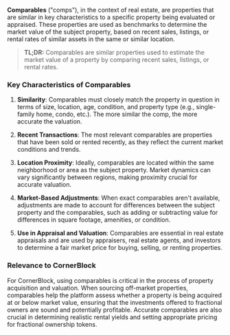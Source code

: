 **Comparables** ("comps"), in the context of real estate, are properties that are similar in key characteristics to a specific property being evaluated or appraised. These properties are used as benchmarks to determine the market value of the subject property, based on recent sales, listings, or rental rates of similar assets in the same or similar location.

>**TL;DR:** Comparables are similar properties used to estimate the market value of a property by comparing recent sales, listings, or rental rates.

### Key Characteristics of Comparables

1. **Similarity**: Comparables must closely match the property in question in terms of size, location, age, condition, and property type (e.g., single-family home, condo, etc.). The more similar the comp, the more accurate the valuation.

2. **Recent Transactions**: The most relevant comparables are properties that have been sold or rented recently, as they reflect the current market conditions and trends.

3. **Location Proximity**: Ideally, comparables are located within the same neighborhood or area as the subject property. Market dynamics can vary significantly between regions, making proximity crucial for accurate valuation.

4. **Market-Based Adjustments**: When exact comparables aren't available, adjustments are made to account for differences between the subject property and the comparables, such as adding or subtracting value for differences in square footage, amenities, or condition.

5. **Use in Appraisal and Valuation**: Comparables are essential in real estate appraisals and are used by appraisers, real estate agents, and investors to determine a fair market price for buying, selling, or renting properties.

### Relevance to CornerBlock

For CornerBlock, using comparables is critical in the process of property acquisition and valuation. When sourcing off-market properties, comparables help the platform assess whether a property is being acquired at or below market value, ensuring that the investments offered to fractional owners are sound and potentially profitable. Accurate comparables are also crucial in determining realistic rental yields and setting appropriate pricing for fractional ownership tokens.
